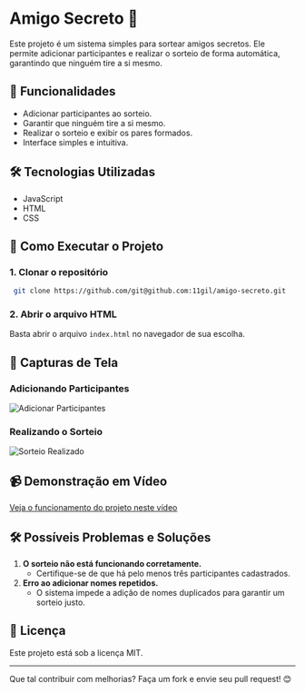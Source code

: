 # Amigo Secreto 🎁

Este projeto é um sistema simples para sortear amigos secretos. Ele permite adicionar participantes e realizar o sorteio de forma automática, garantindo que ninguém tire a si mesmo.

## 📌 Funcionalidades
- Adicionar participantes ao sorteio.
- Garantir que ninguém tire a si mesmo.
- Realizar o sorteio e exibir os pares formados.
- Interface simples e intuitiva.

## 🛠️ Tecnologias Utilizadas
- JavaScript
- HTML
- CSS

## 🚀 Como Executar o Projeto
### 1. Clonar o repositório
```sh
 git clone https://github.com/git@github.com:11gil/amigo-secreto.git
```

### 2. Abrir o arquivo HTML
Basta abrir o arquivo `index.html` no navegador de sua escolha.

## 📸 Capturas de Tela
### Adicionando Participantes
![Adicionar Participantes](./assets/adicionar_participantes.png)

### Realizando o Sorteio
![Sorteio Realizado](./assets/sorteio_realizado.png)

## 📹 Demonstração em Vídeo
[Veja o funcionamento do projeto neste vídeo](https://youtu.be/link-do-video)

## 🛠 Possíveis Problemas e Soluções
1. **O sorteio não está funcionando corretamente.**
   - Certifique-se de que há pelo menos três participantes cadastrados.
2. **Erro ao adicionar nomes repetidos.**
   - O sistema impede a adição de nomes duplicados para garantir um sorteio justo.

## 📄 Licença
Este projeto está sob a licença MIT.

---
Que tal contribuir com melhorias? Faça um fork e envie seu pull request! 😊

